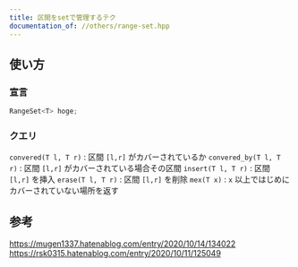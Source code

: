 ```yaml
---
title: 区間をsetで管理するテク
documentation_of: //others/range-set.hpp
---
```


## 使い方

### 宣言

```cpp
RangeSet<T> hoge;
```

### クエリ

`convered(T l, T r)` : 区間 `[l,r]` がカバーされているか
`convered_by(T l, T r)` : 区間 `[l,r]` がカバーされている場合その区間
`insert(T l, T r)` : 区間 `[l,r]` を挿入
`erase(T l, T r)` : 区間 `[l,r]` を削除
`mex(T x)` : `x` 以上ではじめにカバーされていない場所を返す

## 参考

https://mugen1337.hatenablog.com/entry/2020/10/14/134022
https://rsk0315.hatenablog.com/entry/2020/10/11/125049
